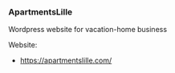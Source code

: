 ### ApartmentsLille
Wordpress website for vacation-home business

Website:
- https://apartmentslille.com/
